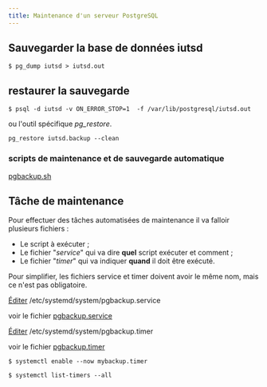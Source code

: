 ```yaml
---
title: Maintenance d'un serveur PostgreSQL
---
```


## Sauvegarder la base de données iutsd

```shell-session
$ pg_dump iutsd > iutsd.out
```

## restaurer la sauvegarde

```shell-session
$ psql -d iutsd -v ON_ERROR_STOP=1  -f /var/lib/postgresql/iutsd.out
```

ou l'outil spécifique _pg_restore_.

```shell-session
pg_restore iutsd.backup --clean
```

### scripts de maintenance et de sauvegarde automatique

[pgbackup.sh](pgbackup.sh)

## Tâche de maintenance

Pour effectuer des tâches automatisées de maintenance il va falloir plusieurs fichiers :

* Le script à exécuter ;
* Le fichier "*service*" qui va dire **quel** script exécuter et comment ;
* Le fichier "*timer*" qui va indiquer **quand** il doit être exécuté.

Pour simplifier, les fichiers service et timer doivent avoir le même nom, mais ce n'est pas obligatoire.

[Éditer](/linux/nano) /etc/systemd/system/pgbackup.service

voir le fichier [pgbackup.service](pgbackup.service)

[Éditer](/linux/nano) /etc/systemd/system/pgbackup.timer

voir le fichier [pgbackup.timer](pgbackup.timer)


```shell-session
$ systemctl enable --now mybackup.timer
```

```shell-session
$ systemctl list-timers --all
```
